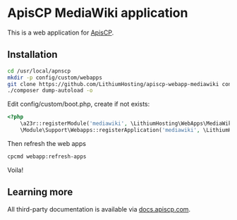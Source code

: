 # ApisCP MediaWiki application

This is a web application for [ApisCP](https://apiscp.com).

## Installation

```bash
cd /usr/local/apnscp
mkdir -p config/custom/webapps
git clone https://github.com/LithiumHosting/apiscp-webapp-mediawiki config/custom/webapps/mediawiki
./composer dump-autoload -o
```
Edit config/custom/boot.php, create if not exists:

```php
<?php
	\a23r::registerModule('mediawiki', \LithiumHosting\WebApps\MediaWiki\MediaWiki_Module::class);
	\Module\Support\Webapps::registerApplication('mediawiki', \LithiumHosting\WebApps\MediaWiki\Handler::class);
```

Then refresh the web apps
```bash
cpcmd webapp:refresh-apps
```

Voila!

## Learning more
All third-party documentation is available via [docs.apiscp.com](https://docs.apiscp.com/admin/webapps/Custom/).
